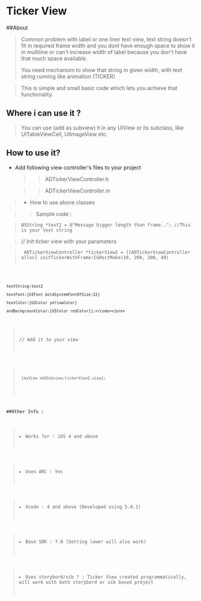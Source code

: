 Ticker View
===========


##About 

><p>Common problem  with label or one liner text view, text string doesn't fit in required frame width and you dont have enough space to show it in multiline or can't increase width of label because you don't have that much space available.
><p> You need mechanism to show that string in given width, with text string running like animation (TICKER)

><p>This  is simple and small basic code which lets you achieve that functionality. 

## Where i can use it ?

>You can use (add as subview) it in any UIView or its subclass, like UITableViewCell, UIImageView etc.







How to use it?
-------------

>
* Add following view controller's files to your project 

   >>ADTickerViewController.h
   
   >>ADTickerViewController.m

>* How to use above classes 
   
   >>Sample code :
   
   ><pre><code>NSString *text2 = @"Message bigger length than frame.."; //This is your text string</code></pre>

  > // Init ticker view with your parameters
   
   ><pre><code> ADTickerViewController *tickerView2 = [[ADTickerViewController alloc] initTickerWithFrame:CGRectMake(10, 200, 200, 40)
                                                                                  textString:text2
                                                                                    textFont:[UIFont boldSystemFontOfSize:22]
                                                                                   textColor:[UIColor yellowColor]
                                                                          andBackgrountColor:[UIColor redColor]];</code></pre>
                                                                          
  >// Add it to your view
  
  ><pre><code> [myView addSubview:tickerView2.view];</code></pre>

##Other Info : 


><li>Works for : iOS 4 and above</li>

><li>Uses ARC : Yes</li>

><li>Xcode : 4 and above (Developed using 5.0.1)</li>

><li>Base SDK : 7.0 (Setting lower will also work)</li>

><li>Uses storybord/xib ? : Ticker View created programmatically, will work with both storybord or xib based project</li>





